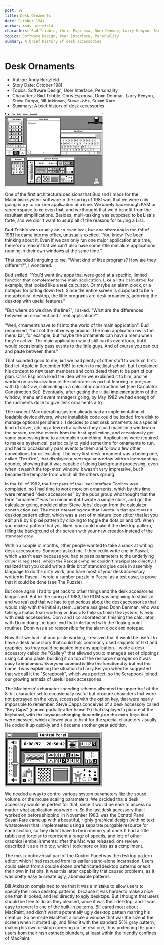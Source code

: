 ```yaml
---
post: 29
title: Desk Ornaments
date: October 1981
author: Andy Hertzfeld
characters: Bud Tribble, Chris Espinosa, Donn Denman, Larry Kenyon, Steve Capps, Bill Atkinson, Steve Jobs, Susan Kare
topics: Software Design, User Interface, Personality
summary: A brief history of desk accessories
---
```


# Desk Ornaments
* Author: Andy Hertzfeld
* Story Date: October 1981
* Topics: Software Design, User Interface, Personality
* Characters: Bud Tribble, Chris Espinosa, Donn Denman, Larry Kenyon, Steve Capps, Bill Atkinson, Steve Jobs, Susan Kare
* Summary: A brief history of desk accessories

![Some original Desk Accessories](images/desk_accessories.gif) 
    
One of the first architectural decisions that Bud and I made for the Macintosh system software in the spring of 1981 was that we were only going to try to run one application at a time.  We barely had enough RAM or screen space to do even that, and we thought that we'd benefit from the resultant simplifications.  Besides, multi-tasking was supposed to be Lisa's forte, and we didn't want to usurp all of the reasons for buying a Lisa.

Bud Tribble was usually on an even keel, but one afternoon in the fall of 1981 he came into my office, unusually excited. "You know, I've been thinking about it.  Even if we can only run one major application at a time, there's no reason that we can't also have some little miniature applications running in their own windows at the same time."

That sounded intriguing to me.  "What kind of little programs?  How are they different?", I wondered.

Bud smiled.  "You'd want tiny apps that were good at a specific, limited function that complements the main application.  Like a little calculator, for example, that looked like a real calculator.  Or maybe an alarm clock, or a notepad for jotting down text.  Since the entire screen is supposed to be a metaphorical desktop,  the little programs are desk ornaments, adorning the desktop with useful features."

"But where do we draw the line?", I asked. "What are the differences between an ornament and a real application?"

"Well, ornaments have to fit into the world of the main application", Bud responded, "but not the other way around.  The main application owns the menu bar, for example, but maybe the ornaments can have a menu when they're active.   The main application would still run its event loop, but it would occasionally pass events to the little guys. And of course you can cut and paste between them."

That sounded good to me, but we had plenty of other stuff to work on first.  Bud left Apple in December 1981 to return to medical school, but I explained his concept to new team members and considered them to be part of our plan.  Chris Espinosa liked the idea when we explained it to him, and he worked on a visualization of the calculator as part of learning to program with QuickDraw, culminating in a calculator construction set (see Calculator Construction Set).   Eventually, after getting the initial implementations of the window, menu and event managers going, by May 1982 we had enough of the rudiments done to give desk ornaments a try.

The nascent Mac operating system already had an implementation of loadable device drivers, where installable code could be loaded from disk to manage optional peripherals.  I decided to cast desk ornaments as a special kind of driver, adding a few extra calls so they could maintain a window on the screen, receive events from the host application, and occasionally get some processing time to accomplish something.   Applications were required to make a system call periodically to yield some time for ornaments to run, and had to occasionally pass events to them and follow a few other conventions for co-existing.  The very first desk ornament was a boring one, called "TestOrn", that displayed a rectangular window with an incrementing counter, showing that it was capable of doing background processing, even when it wasn't the top-most window.  It wasn't very impressive, but it became the template from which all the others sprung.

In the fall of 1982, the first pass of the User Interface Toolbox was completed, so I had time to work more on ornaments, which by this time were renamed "desk accessories" by the pubs group who thought that the term "ornament" was too ornamental.  I wrote a simple clock, and got the calculator going, modeled after Steve Jobs' design from the calculator construction set.  The most interesting one that I wrote in that spurt was a desktop pattern editor, which was a sort of miniature icon editor that let you edit an 8 by 8 pixel pattern by clicking to toggle the dots on and off.  When you made a pattern that you liked, you could make it the desktop pattern, filling the background of the screen with your new creation instead of the standard gray.

Within a couple of months, other people wanted to take a crack at writing desk accessories.  Someone asked me if they could write one in Pascal, which wasn't easy because you had to pass parameters to the underlying driver in registers, which the Pascal compiler couldn't manipulate directly.   I realized that you could write a little bit of standard glue code in assembly language to do the dirty work, and have most of your desk accessory written in Pascal.  I wrote a number puzzle in Pascal as a test case, to prove that it could be done (see The Puzzle).

But once again I had to get back to other things and the desk accessories languished.  But by the spring of 1983, the ROM was beginning to stabilize, and we realized that we had to get serious about the desk accessories that would ship with the initial system.  Jerome assigned Donn Denman, who was taking a hiatus from working on Basic to help us finish the system, to help with desk accessories.  Donn and I collaborated on finishing the calculator, with Donn doing the back-end that interfaced with the floating point routines.  Donn was also responsible for the alarm clock and notepad.

Now that we had cut and paste working, I realized that it would be useful to have a desk accessory that could hold commonly used snippets of text and graphics, so they could be pasted into any application.  I wrote a desk accessory called the "Gallery" that allowed you to manage a set of clippings using cut and paste, building it on top of the resource manager so it was easy to implement.  Everyone seemed to like the functionality but not the name.  I was explaining the situation to Larry Kenyon when he suggested that we call it the "Scrapbook", which was perfect, so the Scrapbook joined our growing armada of useful desk accessories.

The Macintosh's character encoding scheme allocated the upper half of the 8-bit character set to occasionally useful but obscure characters that were not portrayed on the keys, accessed with the option key, that were nearly impossible to remember.   Steve Capps conceived of a desk accessory called "Key Caps" (named partially after himself?) that displayed a picture of the keyboard, with the keycaps changing depending on the meta-keys that were pressed, which allowed you to hunt for the special characters visually.  He coded it up quickly and it became another great addition.

![screenshot of Macintosh control panel](images/controlpanel.gif)

We needed a way to control various system parameters like the sound volume, or the mouse scaling parameters.   We decided that a desk accessory would be perfect for that, since it would be easy to access no matter what application you were in.   So the last desk accessory that I worked on before shipping, in November 1983, was the Control Panel.  Susan Kare came up with a beautiful, highly graphical design (with no text whatsoever) that I implemented using a separate purgable resource for each section, so they didn't have to be in memory at once.   It had a little rabbit and tortoise to represent a range of speeds, and lots of other graphical embellishments; after the Mac was released, one review described it as a crib toy, which I took more or less as a compliment.

The most controversial part of the Control Panel was the desktop pattern editor, which I had rescued from its earlier stand-alone incarnation.  Users could select from a couple dozen prefabricated desktop patterns or edit their own in fat bits.  It was this latter capability that caused problems, as it was pretty easy to create ugly, abominable patterns.

Bill Atkinson complained to me that it was a mistake to allow users to specify their own desktop patterns, because it was harder to make a nice one than it looked, and led directly to ugly desktops.  But I thought that users should be free to do as they pleased, since it was their desktop, and it was easy to revert to one of the built-in patterns.  Bill cared most about MacPaint, and didn't want a potentially ugly desktop pattern marring his creation.  So he made MacPaint allocate a window that was the size of the screen when it started up, and filled it with the standard 50% gray pattern, making his own desktop covering up the real one,  thus protecting the poor users from their rash esthetic blunders, at least within the friendly confines of MacPaint.